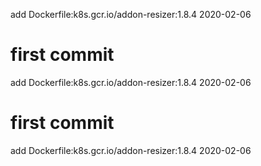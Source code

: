 add Dockerfile:k8s.gcr.io/addon-resizer:1.8.4 2020-02-06
# first commit
add Dockerfile:k8s.gcr.io/addon-resizer:1.8.4 2020-02-06
# first commit
add Dockerfile:k8s.gcr.io/addon-resizer:1.8.4 2020-02-06
